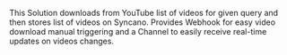 This Solution downloads from YouTube list of videos for given query and then stores list of videos on Syncano. Provides Webhook for easy video download manual triggering and a Channel to easily receive real-time updates on videos changes.
